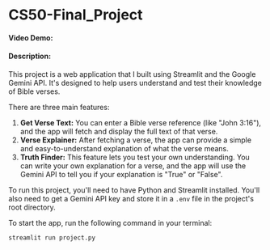 # CS50-Final_Project

#### Video Demo: <URL HERE>

#### Description:

This project is a web application that I built using Streamlit and the Google Gemini API. It's designed to help users understand and test their knowledge of Bible verses.

There are three main features:

1.  **Get Verse Text:** You can enter a Bible verse reference (like "John 3:16"), and the app will fetch and display the full text of that verse.
2.  **Verse Explainer:** After fetching a verse, the app can provide a simple and easy-to-understand explanation of what the verse means.
3.  **Truth Finder:** This feature lets you test your own understanding. You can write your own explanation for a verse, and the app will use the Gemini API to tell you if your explanation is "True" or "False".

To run this project, you'll need to have Python and Streamlit installed. You'll also need to get a Gemini API key and store it in a `.env` file in the project's root directory.

To start the app, run the following command in your terminal:

```
streamlit run project.py
```